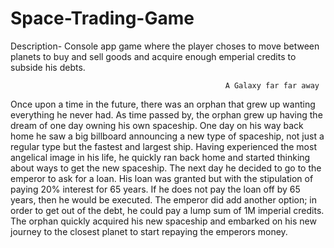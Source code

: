 # Space-Trading-Game

Description-
Console app game where the player choses to move between planets to buy and sell goods and acquire enough emperial credits to subside his debts.


                                                    A Galaxy far far away
 
Once upon a time in the future, there was an orphan that grew up wanting everything he never had. As time passed by, the orphan grew up having the dream of one day owning his own spaceship. One day on his way back home he saw a big billboard announcing a new type of spaceship, not just a regular type but the fastest and largest ship. Having experienced the most angelical image in his life, he quickly ran back home and started thinking about ways to get the new spaceship. The next day he decided to go to the emperor to ask for a loan. His loan was granted but with the stipulation of paying 20% interest for 65 years. If he does not pay the loan off by 65 years, then he would be executed. The emperor did add another option; in order to get out of the debt, he could pay a lump sum of 1M imperial credits. The orphan quickly acquired his new spaceship and embarked on his new journey to the closest planet to start repaying the emperors money. 
